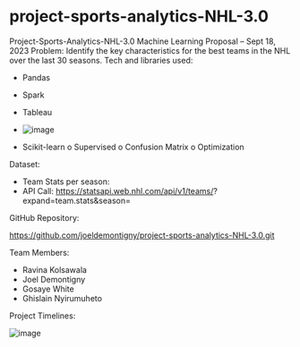 # project-sports-analytics-NHL-3.0

Project-Sports-Analytics-NHL-3.0
Machine Learning Proposal – Sept 18, 2023
Problem: Identify the key characteristics for the best teams in the NHL over the last 30 seasons.
Tech and libraries used:
-	Pandas
-	Spark
-	Tableau

-	![image](https://github.com/joeldemontigny/project-sports-analytics-NHL-3.0/assets/130711180/da4b5d7b-6805-4547-98c6-b99b5b1bfb4b)

-	Scikit-learn
o	Supervised
o	Confusion Matrix
o	Optimization

Dataset:
-	Team Stats per season:
-	API Call: https://statsapi.web.nhl.com/api/v1/teams/<Team ID>?expand=team.stats&season=<season>

GitHub Repository:

https://github.com/joeldemontigny/project-sports-analytics-NHL-3.0.git

Team Members:
-	Ravina Kolsawala
-	Joel Demontigny
-	Gosaye White
-	Ghislain Nyirumuheto

Project Timelines:

![image](https://github.com/joeldemontigny/project-sports-analytics-NHL-3.0/assets/130711180/8be99e8f-669f-4e1a-ae58-d5b002405271)
